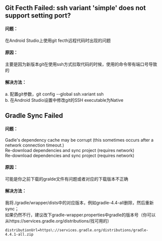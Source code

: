 ## Git Fecth Failed: ssh variant 'simple' does not support setting port?
#### 问题：    
在Android Studio上使用git fecth远程代码时出现的问题

#### 原因：    
主要是因为新版本git在使用ssh方式拉取代码的时候，使用的命令带有端口号导致的

#### 解决方法：     
a. 配置git参数，git config --global ssh.variant ssh    
b. 在Android Studio设置中修改git的SSH executable为Native

## Gradle Sync Failed
#### 问题：    
Gadle's dependency cache may be corrupt (this sometimes occurs after a network connection timeout.)   
Re-download dependencies and sync project (requires network)    
Re-download dependencies and sync project (requires network)

#### 原因：    
可能是你之前下载的gralde文件有问题或者对应的下载版本不正确

#### 解决方法：    
我将./gradle/wrapper/dists中的对应版本，例如gradle-4.4-all删除，然后重新sync；   
如果仍然不行，建议改下gradle-wrapper.properties中gradle的版本号（你可以从https://services.gradle.org/distributions/找可用的）

```
distributionUrl=https\://services.gradle.org/distributions/gradle-4.4.1-all.zip
```
